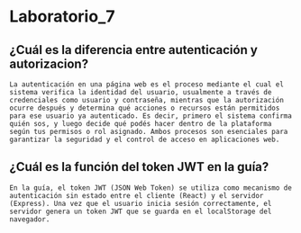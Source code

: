 # Laboratorio_7

## ¿Cuál es la diferencia entre autenticación y autorizacion?
    La autenticación en una página web es el proceso mediante el cual el sistema verifica la identidad del usuario, usualmente a través de credenciales como usuario y contraseña, mientras que la autorización ocurre después y determina qué acciones o recursos están permitidos para ese usuario ya autenticado. Es decir, primero el sistema confirma quién sos, y luego decide qué podés hacer dentro de la plataforma según tus permisos o rol asignado. Ambos procesos son esenciales para garantizar la seguridad y el control de acceso en aplicaciones web.

## ¿Cuál es la función del token JWT en la guía?
    En la guía, el token JWT (JSON Web Token) se utiliza como mecanismo de autenticación sin estado entre el cliente (React) y el servidor (Express). Una vez que el usuario inicia sesión correctamente, el servidor genera un token JWT que se guarda en el localStorage del navegador.